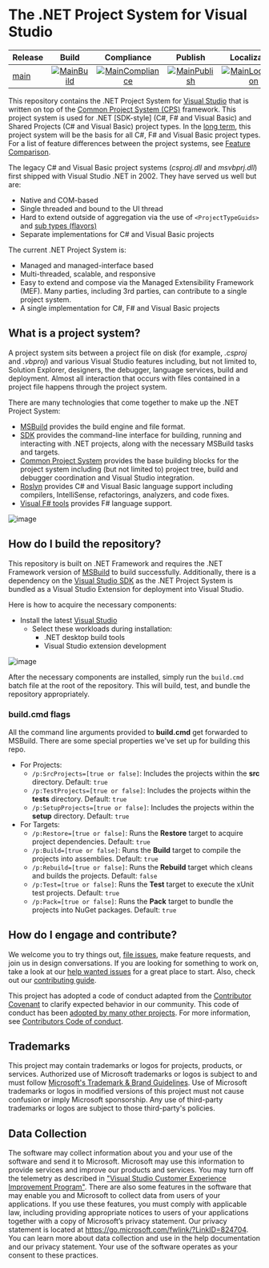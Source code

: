 # The .NET Project System for Visual Studio

| Release             | Build                   | Compliance                   | Publish                   | Localization
|---------------------|:-----------------------:|:----------------------------:|:-------------------------:|:-------------------------:
| [main][MainBranch]  | [![MainBuild]][MainRun] | [![MainCompliance]][MainRun] | [![MainPublish]][MainRun] | [![MainLocalization]][MainRun]

This repository contains the .NET Project System for [Visual Studio](https://visualstudio.microsoft.com/vs/) that is written on top of the [Common Project System (CPS)](https://github.com/microsoft/VSProjectSystem) framework. This project system is used for .NET [SDK-style] (C#, F# and Visual Basic) and Shared Projects (C# and Visual Basic) project types. In the [long term](docs/repo/roadmap.md), this project system will be the basis for all C#, F# and Visual Basic project types. For a list of feature differences between the project systems, see [Feature Comparison](docs/feature-comparison.md).

The legacy C# and Visual Basic project systems (*csproj.dll* and *msvbprj.dll*) first shipped with Visual Studio .NET in 2002. They have served us well but are:

- Native and COM-based
- Single threaded and bound to the UI thread
- Hard to extend outside of aggregation via the use of `<ProjectTypeGuids>` and [sub types (flavors)](https://learn.microsoft.com/visualstudio/extensibility/internals/project-types)
- Separate implementations for C# and Visual Basic projects

The current .NET Project System is:

- Managed and managed-interface based
- Multi-threaded, scalable, and responsive
- Easy to extend and compose via the Managed Extensibility Framework (MEF). Many parties, including 3rd parties, can contribute to a single project system.
- A single implementation for C#, F# and Visual Basic projects

## What is a project system?
A project system sits between a project file on disk (for example, *.csproj* and *.vbproj*) and various Visual Studio features including, but not limited to, Solution Explorer, designers, the debugger, language services, build and deployment. Almost all interaction that occurs with files contained in a project file happens through the project system.

There are many technologies that come together to make up the .NET Project System:

- [MSBuild](https://github.com/dotnet/msbuild) provides the build engine and file format.
- [SDK](https://github.com/dotnet/sdk) provides the command-line interface for building, running and interacting with .NET projects, along with the necessary MSBuild tasks and targets.
- [Common Project System](https://github.com/microsoft/VSProjectSystem) provides the base building blocks for the project system including (but not limited to) project tree, build and debugger coordination and Visual Studio integration.
- [Roslyn](https://github.com/dotnet/roslyn) provides C# and Visual Basic language support including compilers, IntelliSense, refactorings, analyzers, and code fixes.
- [Visual F# tools](https://github.com/dotnet/fsharp) provides F# language support.

![image](docs/repo/images/solution-explorer.png)

## How do I build the repository?
This repository is built on .NET Framework and requires the .NET Framework version of [MSBuild](https://learn.microsoft.com/visualstudio/msbuild/msbuild?view=vs-2022) to build successfully. Additionally, there is a dependency on the [Visual Studio SDK](https://learn.microsoft.com/visualstudio/extensibility/starting-to-develop-visual-studio-extensions?view=vs-2022) as the .NET Project System is bundled as a Visual Studio Extension for deployment into Visual Studio.

Here is how to acquire the necessary components:
- Install the latest [Visual Studio](https://visualstudio.microsoft.com/downloads/)
  - Select these workloads during installation:
    - .NET desktop build tools
    - Visual Studio extension development

![image](docs/repo/images/workloads-for-building-the-repo.png)

After the necessary components are installed, simply run the `build.cmd` batch file at the root of the repository. This will build, test, and bundle the repository appropriately.

### **build.cmd** flags
All the command line arguments provided to **build.cmd** get forwarded to MSBuild. There are some special properties we've set up for building this repo.
- For Projects:
  - `/p:SrcProjects=[true or false]`: Includes the projects within the **src** directory. Default: `true`
  - `/p:TestProjects=[true or false]`: Includes the projects within the **tests** directory. Default: `true`
  - `/p:SetupProjects=[true or false]`: Includes the projects within the **setup** directory. Default: `true`
- For Targets:
  - `/p:Restore=[true or false]`: Runs the **Restore** target to acquire project dependencies. Default: `true`
  - `/p:Build=[true or false]`: Runs the **Build** target to compile the projects into assemblies. Default: `true`
  - `/p:Rebuild=[true or false]`: Runs the **Rebuild** target which cleans and builds the projects. Default: `false`
  - `/p:Test=[true or false]`: Runs the **Test** target to execute the xUnit test projects. Default: `true`
  - `/p:Pack=[true or false]`: Runs the **Pack** target to bundle the projects into NuGet packages. Default: `true`

## How do I engage and contribute?
We welcome you to try things out, [file issues](https://github.com/dotnet/project-system/issues), make feature requests, and join us in design conversations. If you are looking for something to work on, take a look at our [help wanted issues](https://github.com/dotnet/project-system/issues?q=is%3Aopen+is%3Aissue+label%3A%22Help+Wanted%22) for a great place to start. Also, check out our [contributing guide](CONTRIBUTING.md).

This project has adopted a code of conduct adapted from the [Contributor Covenant](https://www.contributor-covenant.org) to clarify expected behavior in our community. This code of conduct has been [adopted by many other projects](https://www.contributor-covenant.org/adopters/). For more information, see [Contributors Code of conduct](https://github.com/dotnet/home/blob/master/guidance/be-nice.md).

## Trademarks

This project may contain trademarks or logos for projects, products, or services. Authorized use of Microsoft trademarks or logos is subject to and must follow [Microsoft's Trademark & Brand Guidelines](https://www.microsoft.com/legal/intellectualproperty/trademarks/usage/general). Use of Microsoft trademarks or logos in modified versions of this project must not cause confusion or imply Microsoft sponsorship. Any use of third-party trademarks or logos are subject to those third-party's policies.

## Data Collection

The software may collect information about you and your use of the software and send it to Microsoft. Microsoft may use this information to provide services and improve our products and services. You may turn off the telemetry as described in ["Visual Studio Customer Experience Improvement Program"](https://learn.microsoft.com/visualstudio/ide/visual-studio-experience-improvement-program). There are also some features in the software that may enable you and Microsoft to collect data from users of your applications. If you use these features, you must comply with applicable law, including providing appropriate notices to users of your applications together with a copy of Microsoft’s privacy statement. Our privacy statement is located at https://go.microsoft.com/fwlink/?LinkID=824704. You can learn more about data collection and use in the help documentation and our privacy statement. Your use of the software operates as your consent to these practices.

<!-- References -->

[MainBranch]:       https://github.com/dotnet/project-system/tree/main
[MainBuild]:        https://dev.azure.com/devdiv/DevDiv/_apis/build/status/DotNet/project-system/DotNet-Project-System?branchName=main&label=main&stageName=Build
[MainCompliance]:   https://dev.azure.com/devdiv/DevDiv/_apis/build/status/DotNet/project-system/DotNet-Project-System?branchName=main&label=main&stageName=Compliance
[MainPublish]:      https://dev.azure.com/devdiv/DevDiv/_apis/build/status/DotNet/project-system/DotNet-Project-System?branchName=main&label=main&stageName=Publish
[MainLocalization]: https://dev.azure.com/devdiv/DevDiv/_apis/build/status/DotNet/project-system/DotNet-Project-System?branchName=main&label=main&stageName=Localization
[MainRun]:          https://dev.azure.com/devdiv/DevDiv/_build/latest?definitionId=9675&branchName=main

